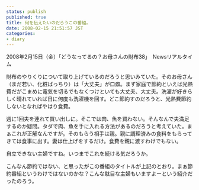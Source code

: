 ```yaml
---
status: publish
published: true
title: 何を伝えたいのだろうこの番組。
date: 2008-02-15 21:51:57 JST
categories:
- diary
---
```

2008年2月15日（金）「どうなってるの？お母さんの財布38」　Newsリアルタイム

財布のやりくりについて取り上げているのだろうと思いみていた。そのお母さん（まだ若い、化粧ばっちり）は「大丈夫」が口癖。まず家庭で節約といえば光熱費だがこまめに電気を切るでもなくつけといても大丈夫、大丈夫。洗濯が好きらしく晴れていれば日に何度も洗濯機を回す。どこ節約すのだろうと、光熱費節約しないとなればやはり食費。

週に1回夫を連れて買い出しに。そこでは肉、魚を買わない。そんなんで夫満足するのか疑問。タダで肉、魚を手に入れる方法があるのだろうと考えていた。まぁこれが正解なんですが。そのもらう相手は親。親に調理済みの食料をもらってきては食事に出す。妻は仕上げをするだけ。食費を親に渡すわけでもない。

自立できない主婦ですね。いつまでこれを続ける気だろうか。

こんなん節約ではない、と思ったがこの番組のタイトルが上記のとおり。まぁ節約番組というわけではないのかな？こんな駄目な主婦もいますよーという紹介だったのろう。
